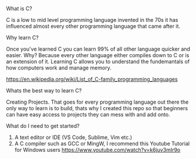 What is C?

C is a low to mid level programming language invented in the 70s it has influenced almost every other programming language that came after it.

Why learn C?

Once you've learned C you can learn 99% of all other language quicker and easier. Why? Because every other language either compiles down to 
C or is an extension of it. Learning C allows you to understand the fundemantals of how computers work and manage memory.

https://en.wikipedia.org/wiki/List_of_C-family_programming_languages

Whats the best way to learn C?

Creating Projects. That goes for every programming language out there the only way to learn is to build, thats why I created this repo so that beginners can have easy access to projects they can mess with and add onto.

What do I need to get started?

1. A text editor or IDE (VS Code, Sublime, Vim etc.)
2. A C compiler such as GCC or MingW, I recommend this Youtube Tutorial for Windows users https://www.youtube.com/watch?v=k6juv3mIr9o
